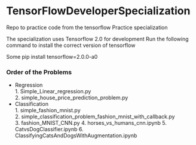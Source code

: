 # TensorFlowDeveloperSpecialization
Repo to practice code from the tensorflow Practice specialization 

The specialization uses Tensorflow 2.0 for development 
Run the following command to install the correct version of tensorflow

Some 
pip install tensorflow=2.0.0-a0

### Order of the Problems

 - Regression  
        1. Simple_Linear_regression.py  
        2. simple_house_price_prediction_problem.py
 - Classification   
        1. simple_fashion_mnist.py    
        2. simple_classification_problem_fashion_mnist_with_callback.py  
        3. fashion_MNIST_CNN.py
        4. horses_vs_humans_cnn.ipynb
        5. CatvsDogClassifier.ipynb
        6. ClassifyingCatsAndDogsWithAugmentation.ipynb
   